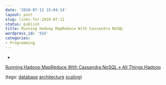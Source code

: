```yaml
---
date: '2010-07-12 15:04:14'
layout: post
slug: links-for-2010-07-12
status: publish
title: Running Hadoop MapReduce With Cassandra NoSQL
wordpress_id: '916'
categories:
- Programming
---
```


  * 
                

[Running Hadoop MapReduce With Cassandra NoSQL « All Things Hadoop](http://allthingshadoop.com/2010/04/24/running-hadoop-mapreduce-with-cassandra-nosql/?goback=%2Egdr_1278894596471_1%2Eanb_2822930_*2)


                
                

(tags: [database](http://delicious.com/eob/database) [architecture](http://delicious.com/eob/architecture) [scaling](http://delicious.com/eob/scaling))


            
